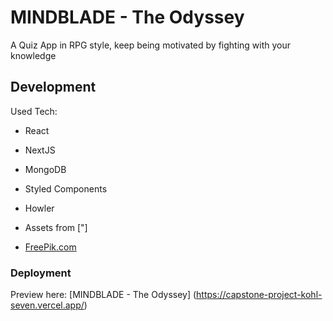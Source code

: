 # MINDBLADE - The Odyssey

A Quiz App in RPG style, keep being motivated by fighting with your knowledge

## Development

Used Tech:

- React
- NextJS
- MongoDB
- Styled Components
- Howler
- Assets from ["]

- [FreePik.com](https://www.freepik.com/free-vector/medieval-game-menu-frames-ui-elements-buttons_26230908.htm#query=game%20button&position=39&from_view=search&track=ais)
### Deployment

Preview here:
[MINDBLADE - The Odyssey] (https://capstone-project-kohl-seven.vercel.app/)
